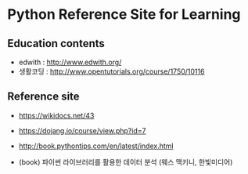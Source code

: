 # Python Reference Site for Learning

## Education contents

- edwith : http://www.edwith.org/
- 생활코딩 : http://www.opentutorials.org/course/1750/10116

## Reference site

- https://wikidocs.net/43
- https://dojang.io/course/view.php?id=7
- http://book.pythontips.com/en/latest/index.html

- (book) 파이썬 라이브러리를 활용한 데이터 분석 (웨스 맥키니, 한빛미디어)

